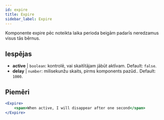 ```yaml
---
id: expire 
title: Expire
sidebar_label: Expire
---
```


Komponente expire pēc noteikta laika perioda beigām padarīs neredzamus visus tās bērnus.

## Iespējas

* __active__ | `boolean`: kontrolē, vai skaitītājam jābūt aktīvam. Default: `false`.
* __delay__ | `number`: milisekunžu skaits, pirms komponents pazūd.. Default: `1000`.


## Piemēri

```jsx live
<Expire>
    <span>When active, I will disappear after one second</span>
</Expire>
```



